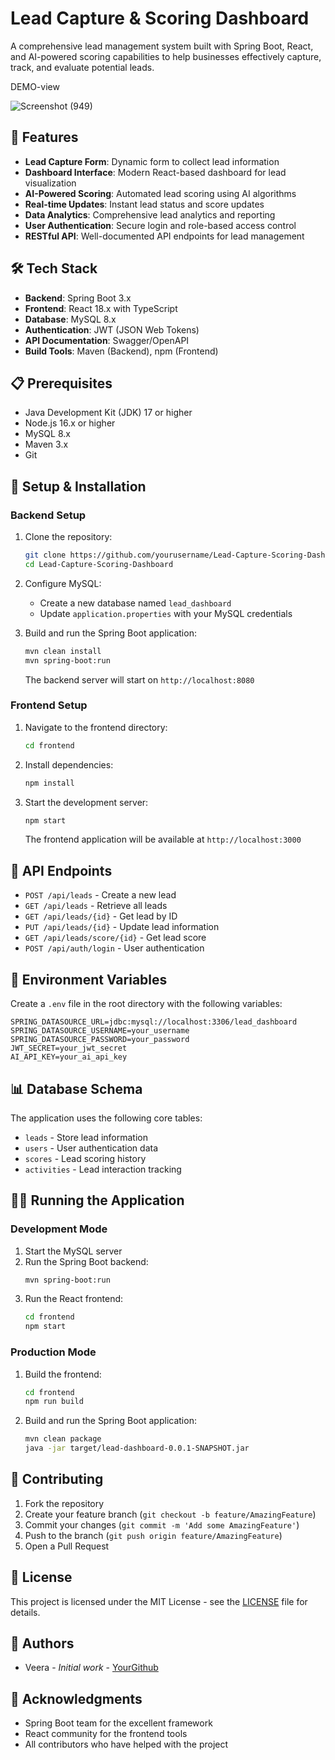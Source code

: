# Lead Capture & Scoring Dashboard

A comprehensive lead management system built with Spring Boot, React, and AI-powered scoring capabilities to help businesses effectively capture, track, and evaluate potential leads.

DEMO-view

![Screenshot (949)](https://github.com/user-attachments/assets/cdfa4fb4-f129-47ab-963b-116c7cb4b2f7)




## 🚀 Features

- **Lead Capture Form**: Dynamic form to collect lead information
- **Dashboard Interface**: Modern React-based dashboard for lead visualization
- **AI-Powered Scoring**: Automated lead scoring using AI algorithms
- **Real-time Updates**: Instant lead status and score updates
- **Data Analytics**: Comprehensive lead analytics and reporting
- **User Authentication**: Secure login and role-based access control
- **RESTful API**: Well-documented API endpoints for lead management

## 🛠️ Tech Stack

- **Backend**: Spring Boot 3.x
- **Frontend**: React 18.x with TypeScript
- **Database**: MySQL 8.x
- **Authentication**: JWT (JSON Web Tokens)
- **API Documentation**: Swagger/OpenAPI
- **Build Tools**: Maven (Backend), npm (Frontend)

## 📋 Prerequisites

- Java Development Kit (JDK) 17 or higher
- Node.js 16.x or higher
- MySQL 8.x
- Maven 3.x
- Git

## 🔧 Setup & Installation

### Backend Setup

1. Clone the repository:
   ```bash
   git clone https://github.com/yourusername/Lead-Capture-Scoring-Dashboard.git
   cd Lead-Capture-Scoring-Dashboard
   ```

2. Configure MySQL:
   - Create a new database named `lead_dashboard`
   - Update `application.properties` with your MySQL credentials

3. Build and run the Spring Boot application:
   ```bash
   mvn clean install
   mvn spring-boot:run
   ```
   The backend server will start on `http://localhost:8080`

### Frontend Setup

1. Navigate to the frontend directory:
   ```bash
   cd frontend
   ```

2. Install dependencies:
   ```bash
   npm install
   ```

3. Start the development server:
   ```bash
   npm start
   ```
   The frontend application will be available at `http://localhost:3000`

## 🚦 API Endpoints

- `POST /api/leads` - Create a new lead
- `GET /api/leads` - Retrieve all leads
- `GET /api/leads/{id}` - Get lead by ID
- `PUT /api/leads/{id}` - Update lead information
- `GET /api/leads/score/{id}` - Get lead score
- `POST /api/auth/login` - User authentication

## 🔐 Environment Variables

Create a `.env` file in the root directory with the following variables:

```properties
SPRING_DATASOURCE_URL=jdbc:mysql://localhost:3306/lead_dashboard
SPRING_DATASOURCE_USERNAME=your_username
SPRING_DATASOURCE_PASSWORD=your_password
JWT_SECRET=your_jwt_secret
AI_API_KEY=your_ai_api_key
```

## 📊 Database Schema

The application uses the following core tables:
- `leads` - Store lead information
- `users` - User authentication data
- `scores` - Lead scoring history
- `activities` - Lead interaction tracking

## 🏃‍♂️ Running the Application

### Development Mode

1. Start the MySQL server
2. Run the Spring Boot backend:
   ```bash
   mvn spring-boot:run
   ```
3. Run the React frontend:
   ```bash
   cd frontend
   npm start
   ```

### Production Mode

1. Build the frontend:
   ```bash
   cd frontend
   npm run build
   ```

2. Build and run the Spring Boot application:
   ```bash
   mvn clean package
   java -jar target/lead-dashboard-0.0.1-SNAPSHOT.jar
   ```

## 🤝 Contributing

1. Fork the repository
2. Create your feature branch (`git checkout -b feature/AmazingFeature`)
3. Commit your changes (`git commit -m 'Add some AmazingFeature'`)
4. Push to the branch (`git push origin feature/AmazingFeature`)
5. Open a Pull Request

## 📝 License

This project is licensed under the MIT License - see the [LICENSE](LICENSE) file for details.

## 👥 Authors

- Veera - *Initial work* - [YourGithub](https://github.com/veerupenudhota)

## 🙏 Acknowledgments

- Spring Boot team for the excellent framework
- React community for the frontend tools
- All contributors who have helped with the project
